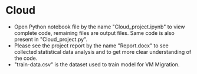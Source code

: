 # Cloud

- Open Python notebook file by the name "Cloud_project.ipynb" to view complete code, remaining files are output files. Same code is also present in "Cloud_project.py".
- Please see the project report by the name "Report.docx" to see collected statistical data analysis and to get more clear understanding of the code.
- "train-data.csv" is the dataset used to train model for VM Migration.


